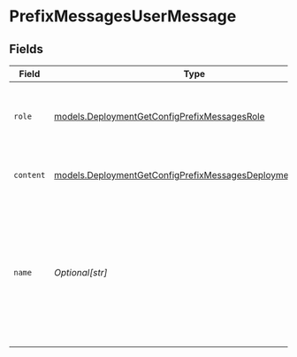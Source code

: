 # PrefixMessagesUserMessage


## Fields

| Field                                                                                                                          | Type                                                                                                                           | Required                                                                                                                       | Description                                                                                                                    |
| ------------------------------------------------------------------------------------------------------------------------------ | ------------------------------------------------------------------------------------------------------------------------------ | ------------------------------------------------------------------------------------------------------------------------------ | ------------------------------------------------------------------------------------------------------------------------------ |
| `role`                                                                                                                         | [models.DeploymentGetConfigPrefixMessagesRole](../models/deploymentgetconfigprefixmessagesrole.md)                             | :heavy_check_mark:                                                                                                             | The role of the messages author, in this case `user`.                                                                          |
| `content`                                                                                                                      | [models.DeploymentGetConfigPrefixMessagesDeploymentsContent](../models/deploymentgetconfigprefixmessagesdeploymentscontent.md) | :heavy_check_mark:                                                                                                             | The contents of the user message.                                                                                              |
| `name`                                                                                                                         | *Optional[str]*                                                                                                                | :heavy_minus_sign:                                                                                                             | An optional name for the participant. Provides the model information to differentiate between participants of the same role.   |